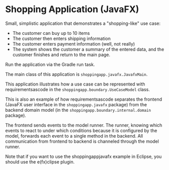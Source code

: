 # Shopping Application (JavaFX)
Small, simplistic application that demonstrates a "shopping-like" use case:
* The customer can buy up to 10 items
* The customer then enters shipping information
* The customer enters payment information (well, not really)
* The system shows the customer a summary of the entered data, and the customer
finishes and return to the main page.

Run the application via the Gradle run task. 

The main class of this application is ```shoppingapp.javafx.JavafxMain```.

This application illustrates how a use case can be represented with 
requirementsascode in the ```shoppingapp.boundary.UseCaseModel``` class.

This is also an example of how requirementsascode separates the frontend
(JavaFX user interface in the ```shoppingapp.javafx``` package)
from the backend domain model (in the ```shoppingapp.boundary.internal.domain``` package).

The frontend sends events to the model runner. The runner, knowing which events to
react to under which conditions because it is configured by the model, forwards 
each event to a single method in the backend. 
All communication from frontend to backend is channeled through the model runner.

Note that if you want to use the shoppingappjavafx example in Eclipse, you should use
the e(fx)clipse plugin.

